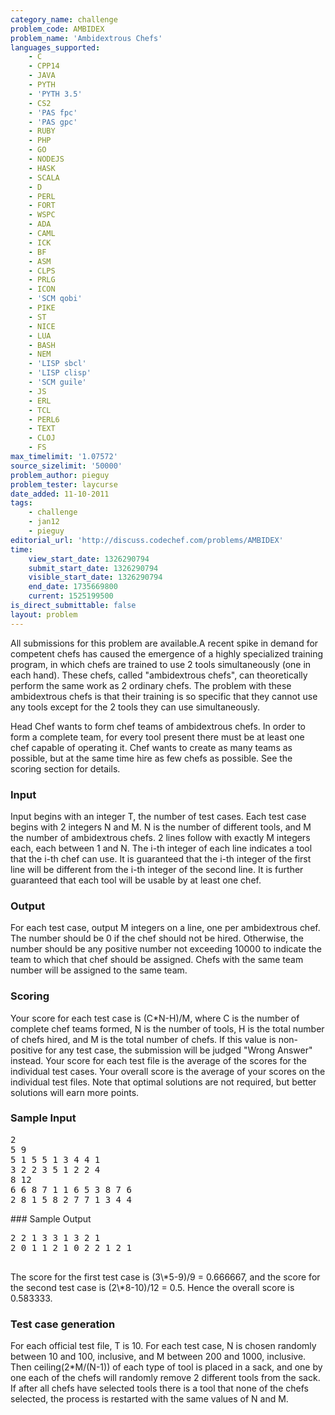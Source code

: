 ```yaml
---
category_name: challenge
problem_code: AMBIDEX
problem_name: 'Ambidextrous Chefs'
languages_supported:
    - C
    - CPP14
    - JAVA
    - PYTH
    - 'PYTH 3.5'
    - CS2
    - 'PAS fpc'
    - 'PAS gpc'
    - RUBY
    - PHP
    - GO
    - NODEJS
    - HASK
    - SCALA
    - D
    - PERL
    - FORT
    - WSPC
    - ADA
    - CAML
    - ICK
    - BF
    - ASM
    - CLPS
    - PRLG
    - ICON
    - 'SCM qobi'
    - PIKE
    - ST
    - NICE
    - LUA
    - BASH
    - NEM
    - 'LISP sbcl'
    - 'LISP clisp'
    - 'SCM guile'
    - JS
    - ERL
    - TCL
    - PERL6
    - TEXT
    - CLOJ
    - FS
max_timelimit: '1.07572'
source_sizelimit: '50000'
problem_author: pieguy
problem_tester: laycurse
date_added: 11-10-2011
tags:
    - challenge
    - jan12
    - pieguy
editorial_url: 'http://discuss.codechef.com/problems/AMBIDEX'
time:
    view_start_date: 1326290794
    submit_start_date: 1326290794
    visible_start_date: 1326290794
    end_date: 1735669800
    current: 1525199500
is_direct_submittable: false
layout: problem
---
```

All submissions for this problem are available.A recent spike in demand for competent chefs has caused the emergence of a highly specialized training program, in which chefs are trained to use 2 tools simultaneously (one in each hand). These chefs, called "ambidextrous chefs", can theoretically perform the same work as 2 ordinary chefs. The problem with these ambidextrous chefs is that their training is so specific that they cannot use any tools except for the 2 tools they can use simultaneously.

Head Chef wants to form chef teams of ambidextrous chefs. In order to form a complete team, for every tool present there must be at least one chef capable of operating it. Chef wants to create as many teams as possible, but at the same time hire as few chefs as possible. See the scoring section for details.

### Input

Input begins with an integer T, the number of test cases. Each test case begins with 2 integers N and M. N is the number of different tools, and M the number of ambidextrous chefs. 2 lines follow with exactly M integers each, each between 1 and N. The i-th integer of each line indicates a tool that the i-th chef can use. It is guaranteed that the i-th integer of the first line will be different from the i-th integer of the second line. It is further guaranteed that each tool will be usable by at least one chef.

### Output

For each test case, output M integers on a line, one per ambidextrous chef. The number should be 0 if the chef should not be hired. Otherwise, the number should be any positive number not exceeding 10000 to indicate the team to which that chef should be assigned. Chefs with the same team number will be assigned to the same team.

### Scoring

Your score for each test case is (C\*N-H)/M, where C is the number of complete chef teams formed, N is the number of tools, H is the total number of chefs hired, and M is the total number of chefs. If this value is non-positive for any test case, the submission will be judged "Wrong Answer" instead. Your score for each test file is the average of the scores for the individual test cases. Your overall score is the average of your scores on the individual test files. Note that optimal solutions are not required, but better solutions will earn more points.

### Sample Input

<pre>2
5 9
5 1 5 5 1 3 4 4 1
3 2 2 3 5 1 2 2 4
8 12
6 6 8 7 1 1 6 5 3 8 7 6
2 8 1 5 8 2 7 7 1 3 4 4
</pre>### Sample Output

<pre>2 2 1 3 3 1 3 2 1
2 0 1 1 2 1 0 2 2 1 2 1

</pre>The score for the first test case is (3\*5-9)/9 = 0.666667, and the score for the second test case is (2\*8-10)/12 = 0.5. Hence the overall score is 0.583333.

### Test case generation

For each official test file, T is 10. For each test case, N is chosen randomly between 10 and 100, inclusive, and M between 200 and 1000, inclusive. Then ceiling(2\*M/(N-1)) of each type of tool is placed in a sack, and one by one each of the chefs will randomly remove 2 different tools from the sack. If after all chefs have selected tools there is a tool that none of the chefs selected, the process is restarted with the same values of N and M.
